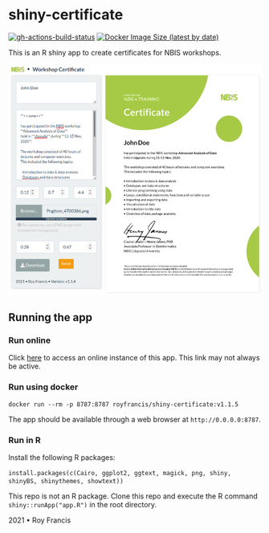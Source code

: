 # shiny-certificate

[![gh-actions-build-status](https://github.com/royfrancis/shiny-certificate/workflows/build/badge.svg)](https://github.com/royfrancis/shiny-certificate/actions?workflow=build) [![Docker Image Size (latest by date)](https://img.shields.io/docker/image-size/royfrancis/shiny-certificate?label=dockerhub)](https://hub.docker.com/repository/docker/royfrancis/shiny-certificate)

This is an R shiny app to create certificates for NBIS workshops.

![](preview.png)

## Running the app

### Run online

Click [here](https://roymf.shinyapps.io/certificate/) to access an online instance of this app. This link may not always be active.

### Run using docker

```
docker run --rm -p 8787:8787 royfrancis/shiny-certificate:v1.1.5
```

The app should be available through a web browser at `http://0.0.0.0:8787`.

### Run in R

Install the following R packages:

```
install.packages(c(Cairo, ggplot2, ggtext, magick, png, shiny, shinyBS, shinythemes, showtext))
```

This repo is not an R package. Clone this repo and execute the R command `shiny::runApp("app.R")` in the root directory.

2021 • Roy Francis
